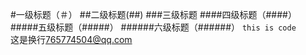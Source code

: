 #一级标题（＃）
##二级标题(##)
###三级标题
####四级标题（####）
#####五级标题（#####）
######六级标题（######）
`this is code`  
这是换行<765774504@qq.com>

